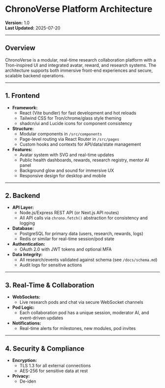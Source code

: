 # ChronoVerse Platform Architecture

**Version:** 1.0  
**Last Updated:** 2025-07-20

---

## Overview

ChronoVerse is a modular, real-time research collaboration platform with a Tron-inspired UI and integrated avatar, reward, and research systems. The architecture supports both immersive front-end experiences and secure, scalable backend operations.

---

## 1. Frontend

- **Framework:**
  - React (Vite bundler) for fast development and hot reloads
  - Tailwind CSS for Tron/chrome/glass style theming
  - shadcn/ui and Lucide icons for component consistency
- **Structure:**
  - Modular components in `/src/components`
  - Page-level routing via React Router in `/src/pages`
  - Custom hooks and contexts for API/data/state management
- **Features:**
  - Avatar system with SVG and real-time updates
  - Public health dashboards, rewards, research registry, mentor AI panel
  - Background glow and sound for immersive UX
  - Responsive design for desktop and mobile

---

## 2. Backend

- **API Layer:**
  - Node.js/Express REST API (or Next.js API routes)
  - All API calls via `chrono.fetch()` abstraction for consistency and logging
- **Database:**
  - PostgreSQL for primary data (users, research, rewards, logs)
  - Redis or similar for real-time session/pod state
- **Authentication:**
  - OAuth 2.0 with JWT tokens and optional MFA
- **Data Integrity:**
  - All research/events validated against schema (see `/docs/schema.md`)
  - Audit logs for sensitive actions

---

## 3. Real-Time & Collaboration

- **WebSockets:**
  - Live research pods and chat via secure WebSocket channels
- **Pod Logic:**
  - Each collaboration pod has a unique session, moderator AI, and event-driven updates
- **Notifications:**
  - Real-time alerts for milestones, new modules, pod invites

---

## 4. Security & Compliance

- **Encryption:**
  - TLS 1.3 for all external connections
  - AES-256 for sensitive data at rest
- **Privacy:**
  - De-iden
